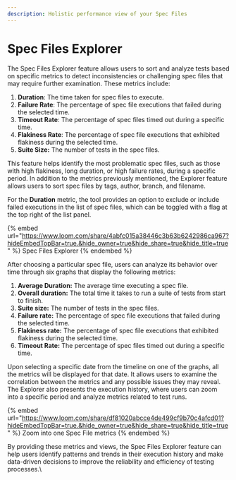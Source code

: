 ```yaml
---
description: Holistic performance view of your Spec Files
---
```


# Spec Files Explorer

The Spec Files Explorer feature allows users to sort and analyze tests based on specific metrics to detect inconsistencies or challenging spec files that may require further examination. These metrics include:

1. **Duration**: The time taken for spec files to execute.&#x20;
2. **Failure Rate**: The percentage of spec file executions that failed during the selected time.
3. **Timeout Rate**: The percentage of spec files timed out during a specific time.&#x20;
4. **Flakiness Rate**: The percentage of spec file executions that exhibited flakiness during the selected time.
5. **Suite Size:** The number of tests in the spec files.

This feature helps identify the most problematic spec files, such as those with high flakiness, long duration, or high failure rates, during a specific period. In addition to the metrics previously mentioned, the Explorer feature allows users to sort spec files by tags, author, branch, and filename.&#x20;

For the **Duration** metric, the tool provides an option to exclude or include failed executions in the list of spec files, which can be toggled with a flag at the top right of the list panel.

{% embed url="https://www.loom.com/share/4abfc015a38446c3b63b6242986ca967?hideEmbedTopBar=true.&hide_owner=true&hide_share=true&hide_title=true" %}
Spec Files Explorer
{% endembed %}

After choosing a particular spec file, users can analyze its behavior over time through six graphs that display the following metrics:

1. **Average Duration:** The average time executing a spec file.&#x20;
2. **Overall duration:** The total time it takes to run a suite of tests from start to finish.&#x20;
3. **Suite size:** The number of tests in the spec files.
4. **Failure rate:** The percentage of spec file executions that failed during the selected time.
5. **Flakiness rate:** The percentage of spec file executions that exhibited flakiness during the selected time.
6. **Timeout Rate:** The percentage of spec files timed out during a specific time.&#x20;

Upon selecting a specific date from the timeline on one of the graphs, all the metrics will be displayed for that date. It allows users to examine the correlation between the metrics and any possible issues they may reveal. The Explorer also presents the execution history, where users can zoom into a specific period and analyze metrics related to test runs.

{% embed url="https://www.loom.com/share/df81020abcce4de499cf9b70c4afcd01?hideEmbedTopBar=true.&hide_owner=true&hide_share=true&hide_title=true" %}
Zoom into one Spec File metrics
{% endembed %}

By providing these metrics and views, the Spec Files Explorer feature can help users identify patterns and trends in their execution history and make data-driven decisions to improve the reliability and efficiency of testing processes.\
